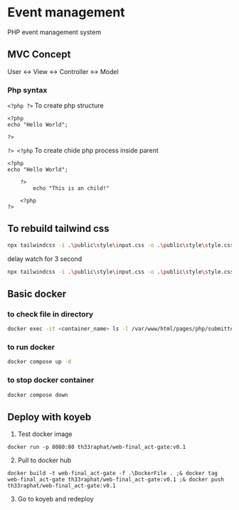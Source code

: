 # Event management

PHP event management system

## MVC Concept

User <-> View <-> Controller <-> Model


### Php syntax

`<?php ?>` To create php structure
```
<?php 
echo "Hello World";

?>
```

`?> <?php` To create chide php process inside parent
```
<?php 
echo "Hello World";

    ?> 
        echo "This is an child!"

    <?php
?>
```

## To rebuild tailwind css

```bash
npx tailwindcss -i .\public\style\input.css -o .\public\style\style.css --watch
```

delay watch for 3 second

```bash
npx tailwindcss -i .\public\style\input.css -o .\public\style\style.css --watch --poll 3000
```

## Basic docker

### to check file in directory

```bash
docker exec -it <container_name> ls -l /var/www/html/pages/php/submitted.php
```

### to run docker

```bash
docker compose up -d
```

### to stop docker container

```bash
docker compose down
```

## Deploy with koyeb

1. Test docker image

```
docker run -p 8080:80 th33raphat/web-final_act-gate:v0.1
```

2. Pull to docker hub

```
docker build -t web-final_act-gate -f .\DockerFile . ;& docker tag web-final_act-gate th33raphat/web-final_act-gate:v0.1 ;& docker push th33raphat/web-final_act-gate:v0.1
```

3. Go to koyeb and redeploy
